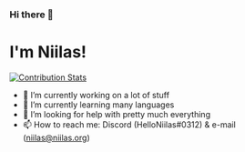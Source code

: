 ### Hi there 👋
# I'm Niilas!

[![Contribution Stats](https://github-contribution-stats.vercel.app/api/?username=helloniilas)](https://github.com/LordDashMe/github-contribution-stats/)

- 🔭 I’m currently working on a lot of stuff
- 🌱 I’m currently learning many languages
- 🤔 I’m looking for help with pretty much everything
- 📫 How to reach me: Discord (HelloNiilas#0312) & e-mail (niilas@niilas.org)
